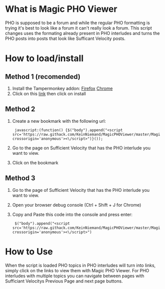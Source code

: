# What is Magic PHO Viewer
PHO is supposed to be a forum and while the regular PHO formatting is trying it's best to look like a forum it can't really look a forum. This script changes uses the formating already present in PHO interludes and turns the PHO posts into posts that look like Sufficant Velocity posts.

# How to load/install

## Method 1 (recomended)

1. Install the Tampermonkey addon: [Firefox](https://addons.mozilla.org/en-US/firefox/addon/tampermonkey/) [Chrome](https://chrome.google.com/webstore/detail/tampermonkey/dhdgffkkebhmkfjojejmpbldmpobfkfo)
2. Click on this [link](https://github.com/KeinNiemand/MagicPHOViewer/raw/master/MagicPHOViewerLoader.user.js) then click on install

## Method 2

1. Create a new bookmark with the following url:

		javascript:(function() {$("body").append("<script src='https://raw.githack.com/KeinNiemand/MagicPHOViewer/master/MagicPHOViewerLoader.user.js' crossorigin='anonymous'><\/script>")}());
		
2. Go to the page on Sufficient Velocity that has the PHO interlude you want to view.
3. Click on the bookmark

## Method 3

1. Go to the page of Sufficient Velocity that has the PHO interlude you want to view.
2. Open your browser debug console (Ctrl + Shift + J for Chrome)
3. Copy and Paste this code into the console and press enter:

		$("body").append("<script src='https://raw.githack.com/KeinNiemand/MagicPHOViewer/master/MagicPHOViewerLoader.user.js' crossorigin='anonymous'><\/script>")
	
# How to Use
When the script is loaded PHO topics in PHO interludes will turn into links, simply click on the links to view them with Magic PHO Viewer.
For PHO interludes with multiple topics you can navigate between pages with Sufficiant Velocitys Previous Page and next page buttons.
